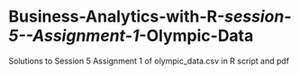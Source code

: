 # Business-Analytics-with-R-_session-5--Assignment-1_-Olympic-Data
Solutions to Session 5 Assignment 1 of  olympic_data.csv in R script  and  pdf
